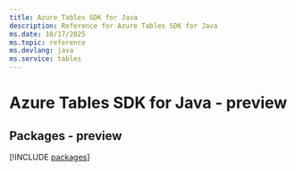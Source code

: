 ```yaml
---
title: Azure Tables SDK for Java
description: Reference for Azure Tables SDK for Java
ms.date: 10/17/2025
ms.topic: reference
ms.devlang: java
ms.service: tables
---
```

# Azure Tables SDK for Java - preview
## Packages - preview
[!INCLUDE [packages](tables-index.md)]
